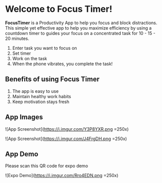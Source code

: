# Welcome to Focus Timer!

**FocusTimer** is a Productivity App to help you focus and block distractions. This simple yet effective app to help you maximize efficiency by using a countdown timer to guides your focus on a concentrated task for 10 - 15 - 20 minutes.

 1. Enter task you want to focus on
 2. Set timer
 3. Work on the task
 4. When the phone vibrates, you complete the task!

## Benefits of using Focus Timer
1. The app is easy to use
2. Maintain healthy work habits
3. Keep motivation stays fresh

## App Images
![App Screenshot](https://i.imgur.com/Y3P8YXR.png =250x)

![App Screenshot](https://i.imgur.com/J4FrgDH.png =250x)

## App Demo
Please scan this QR code for expo demo

![Expo Demo](https://i.imgur.com/Rro4EDN.png =250x)
